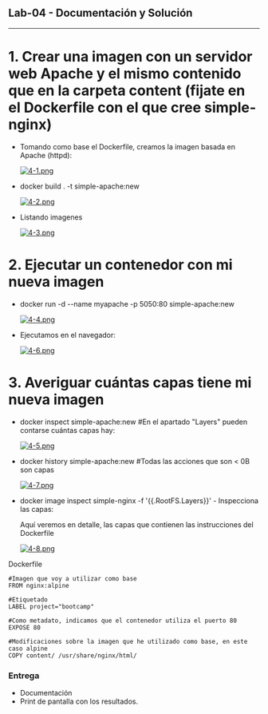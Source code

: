 ## Lab-04 - Documentación y Solución
---

# 1. Crear una imagen con un servidor web Apache y el mismo contenido que en la carpeta content (fijate en el Dockerfile con el que cree simple-nginx)

*  Tomando como base el Dockerfile, creamos la imagen basada en Apache (httpd):

    [![4-1.png](https://i.postimg.cc/FHFm1s9N/4-1.png)](https://postimg.cc/QHzvyD9y)

*   docker build . -t simple-apache:new

    [![4-2.png](https://i.postimg.cc/BbJ7Nb7v/4-2.png)](https://postimg.cc/JDdQzrLw)

*   Listando imagenes
    
    [![4-3.png](https://i.postimg.cc/fRNzhnqQ/4-3.png)](https://postimg.cc/crFyQjNF)

# 2. Ejecutar un contenedor con mi nueva imagen

*   docker run -d --name myapache -p 5050:80 simple-apache:new

    [![4-4.png](https://i.postimg.cc/hjgTJ5tk/4-4.png)](https://postimg.cc/p9Gp4k8C)
    
*   Ejecutamos en el navegador:

    [![4-6.png](https://i.postimg.cc/m22gqS0b/4-6.png)](https://postimg.cc/8s9GfLp3)

# 3. Averiguar cuántas capas tiene mi nueva imagen

*   docker inspect simple-apache:new #En el apartado "Layers" pueden contarse cuántas capas hay:

    [![4-5.png](https://i.postimg.cc/Yq7jXdgR/4-5.png)](https://postimg.cc/dDWq3m5Z)

*   docker history simple-apache:new #Todas las acciones que son < 0B son capas

    [![4-7.png](https://i.postimg.cc/QdLmnGmP/4-7.png)](https://postimg.cc/KRNtRWdr)

*   docker image inspect simple-nginx -f '{{.RootFS.Layers}}' - Inspecciona las capas:

    Aquí veremos en detalle, las capas que contienen las instrucciones del Dockerfile

    [![4-8.png](https://i.postimg.cc/y8KyBhRY/4-8.png)](https://postimg.cc/7fB2n2Xp)


Dockerfile

```
#Imagen que voy a utilizar como base
FROM nginx:alpine

#Etiquetado
LABEL project="bootcamp"

#Como metadato, indicamos que el contenedor utiliza el puerto 80
EXPOSE 80

#Modificaciones sobre la imagen que he utilizado como base, en este caso alpine
COPY content/ /usr/share/nginx/html/
```

### Entrega
- Documentación
- Print de pantalla con los resultados.